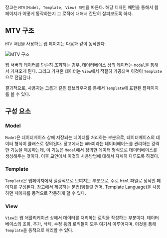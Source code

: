 장고는 `MTV(Model, Template, View) 패턴`을 따른다. 해당 디자인 패턴을 통해서 웹 페이지가 어떻게 동작하는지 그 로직에 대해서 간단히 살펴보도록 하자.

MTV 구조
---
`MTV 패턴`을 사용하는 웹 페이지는 다음과 같이 동작한다.

![MTV 구조](https://vanslog.s3.ap-northeast-2.amazonaws.com/image/django/mtv-structure.png)

웹 서버의 데이터를 단순히 조회하는 경우, 데이터베이스 상의 데이터는 `Model`을 통해서 가져오게 된다. 그리고 가져온 데이터는 `View`에서 적절히 가공되며 이것이 `Template`으로 전달된다.

결과적으로, 사용자는 크롬과 같은 웹브라우저를 통해서 `Template`에 표현된 웹페이지를 볼 수 있다.

구성 요소
---

### Model
`Model`은 데이터베이스 상에 저장되는 데이터를 처리하는 부분으로, 데이터베이스의 데이터 형식이 클래스로 정의된다. 장고에서는 `ORM`이라는 데이터베이스를 관리하는 강력한 기능을 제공하는데, 이 기능은 `Model`에서 정의한 데이터 형식으로 데이터베이스를 생성해주는 것이다. 이후 교안에서 이것의 사용방법에 대해서 자세히 다루도록 하겠다.

### Template
`Template`은 웹페이지에서 실질적으로 보여지는 부분으로, 주로 `html` 파일로 정적인 페이지를 구성된다. 장고에서 제공하는 문법(템플릿 언어, Template Language)을 사용하면 페이지를 동적으로 작동하게 할 수 있다.

### View
`View`는 웹 애플리케이션 상에서 데이터를 처리하는 로직을 작성하는 부분이다. 데이터베이스의 조회, 추가, 삭제, 수정 등의 로직들이 모두 여기서 이루어지며, 이것을 통해 `Template`을 동적으로 처리할 수 있다.

